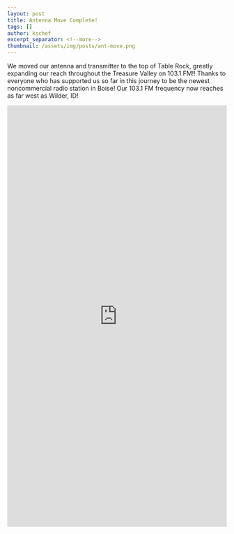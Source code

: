 ```yaml
---
layout: post
title: Antenna Move Complete!
tags: []
author: kschef
excerpt_separator: <!--more-->
thumbnail: /assets/img/posts/ant-move.png
---
```


 <div class="container">
    <div class="text">
        <p>
            We moved our antenna and transmitter to the top of Table Rock, greatly expanding our reach throughout the Treasure Valley on 103.1 FM!! Thanks to everyone who has supported us so far in this journey to be the newest noncommercial radio station in Boise! Our 103.1 FM frequency now reaches as far west as Wilder, ID!
        </p>
    <iframe width="100%" height="966" src="https://www.youtube.com/embed/e6qjCE4vi1E" title="Tropico FM New Antenna Site!" frameborder="0" allow="accelerometer; autoplay; clipboard-write; encrypted-media; gyroscope; picture-in-picture; web-share" referrerpolicy="strict-origin-when-cross-origin" allowfullscreen></iframe>
    </div>

</div>

